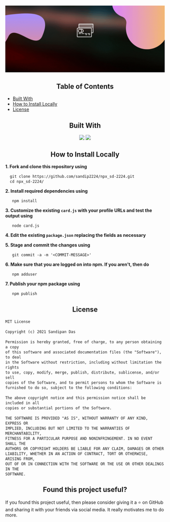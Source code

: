 <p align="center">
   <img src="img/banner1.gif" alt="Logo"/>
</p>
<!-- TABLE OF CONTENTS -->
<h2 align="center">Table of Contents</h2>

- [Built With](#built-with)
- [How to Install Locally](#how-to-install-locally)
- [License](#license)

<!-- BUILT WITH -->  

<h2 align="center">Built With</h2>  

<p align="center">
   <img src="https://img.shields.io/badge/javascript%20-%23323330.svg?&style=for-the-badge&logo=javascript&logoColor=%23F7DF1E"/>
   <img src="https://img.shields.io/badge/nodejs%20-%23E34F26.svg?&style=for-the-badge&logo=html5&logoColor=white"/>
</p>  

<!-- INSTALLATION -->
<h2 align="center">How to Install Locally</h2>

**1. Fork and clone this repository using**

```
  git clone https://github.com/sandip2224/npx_sd-2224.git
  cd npx_sd-2224/
```  

**2. Install required dependencies using**

```
   npm install
```

**3. Customize the existing `card.js` with your profile URLs and test the output using**

```
   node card.js
```

**4. Edit the existing `package.json` replacing the fields as necessary**

**5. Stage and commit the changes using**

```
   git commit -a -m '<COMMIT-MESSAGE>'
```

**6. Make sure that you are logged on into npm. If you aren't, then do**

```
   npm adduser
```

**7. Publish your npm package using**

```
   npm publish
```

<!-- LICENSE -->  

<h2 align="center">License</h2>

```
MIT License

Copyright (c) 2021 Sandipan Das

Permission is hereby granted, free of charge, to any person obtaining a copy
of this software and associated documentation files (the "Software"), to deal
in the Software without restriction, including without limitation the rights
to use, copy, modify, merge, publish, distribute, sublicense, and/or sell
copies of the Software, and to permit persons to whom the Software is
furnished to do so, subject to the following conditions:

The above copyright notice and this permission notice shall be included in all
copies or substantial portions of the Software.

THE SOFTWARE IS PROVIDED "AS IS", WITHOUT WARRANTY OF ANY KIND, EXPRESS OR
IMPLIED, INCLUDING BUT NOT LIMITED TO THE WARRANTIES OF MERCHANTABILITY,
FITNESS FOR A PARTICULAR PURPOSE AND NONINFRINGEMENT. IN NO EVENT SHALL THE
AUTHORS OR COPYRIGHT HOLDERS BE LIABLE FOR ANY CLAIM, DAMAGES OR OTHER
LIABILITY, WHETHER IN AN ACTION OF CONTRACT, TORT OR OTHERWISE, ARISING FROM,
OUT OF OR IN CONNECTION WITH THE SOFTWARE OR THE USE OR OTHER DEALINGS IN THE
SOFTWARE.
```  


<h2 align="center">Found this project useful?</h2>  
If you found this project useful, then please consider giving it a ⭐ on GitHub and sharing it with your friends via social media. It really motivates me to do more.

